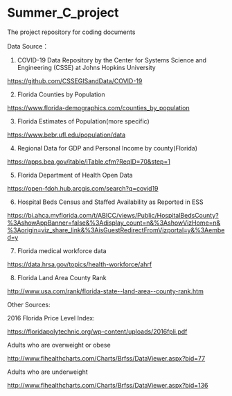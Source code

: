 # Summer_C_project
The project repository for coding documents

Data Source：

1. COVID-19 Data Repository by the Center for Systems Science and Engineering (CSSE) at Johns Hopkins University

https://github.com/CSSEGISandData/COVID-19

2. Florida Counties by Population

https://www.florida-demographics.com/counties_by_population

3. Florida Estimates of Population(more specific)

https://www.bebr.ufl.edu/population/data

4. Regional Data for GDP and Personal Income by county(Florida)

https://apps.bea.gov/itable/iTable.cfm?ReqID=70&step=1

5. Florida Department of Health Open Data

https://open-fdoh.hub.arcgis.com/search?q=covid19

6. Hospital Beds Census and Staffed Availability as Reported in ESS

https://bi.ahca.myflorida.com/t/ABICC/views/Public/HospitalBedsCounty?%3AshowAppBanner=false&%3Adisplay_count=n&%3AshowVizHome=n&%3Aorigin=viz_share_link&%3AisGuestRedirectFromVizportal=y&%3Aembed=y

7. Florida medical workforce data

https://data.hrsa.gov/topics/health-workforce/ahrf

8. Florida Land Area County Rank

http://www.usa.com/rank/florida-state--land-area--county-rank.htm

Other Sources:

2016 Florida Price Level Index:

https://floridapolytechnic.org/wp-content/uploads/2016fpli.pdf

Adults who are overweight or obese

http://www.flhealthcharts.com/Charts/Brfss/DataViewer.aspx?bid=77

Adults who are underweight

http://www.flhealthcharts.com/Charts/Brfss/DataViewer.aspx?bid=136

